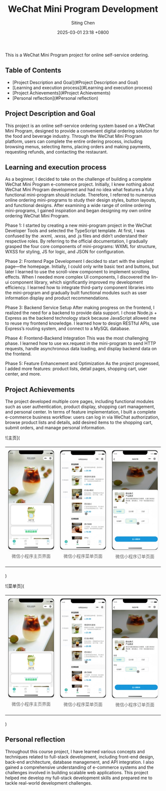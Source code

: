 ﻿---
layout: post
title: WeChat Mini Program Development
author: Siting Chen
date: 2025-03-01 23:18 +0800
last_modified_at: 2025-05-20 09:08:25 +0800
tags: [self-service ordering, miniprogram]
---

This is a WeChat Mini Program project for online self-service ordering.

## Table of Contents

- [Project Description and Goal](#Project Description and Goal)
- [Learning and execution process](#Learning and execution process)
- [Project Achievements](#Project Achievements)
- [Personal reflection](#Personal reflection)


## Project Description and Goal

This project is an online self-service ordering system based on a WeChat Mini Program, designed to provide a convenient digital ordering solution for the food and beverage industry. Through the WeChat Mini Program platform, users can complete the entire ordering process, including browsing menus, selecting items, placing orders and making payments, requesting refunds, and contacting the restaurant.

## Learning and execution process

As a beginner, I decided to take on the challenge of building a complete WeChat Mini Program e-commerce project. Initially, I knew nothing about WeChat Mini Program development and had no idea what features a fully functional mini-program should include. Therefore, I referred to numerous online ordering mini-programs to study their design styles, button layouts, and functional designs. After examining a wide range of online ordering mini-programs, I gained inspiration and began designing my own online ordering WeChat Mini Program.

Phase 1: I started by creating a new mini-program project in the WeChat Developer Tools and selected the TypeScript template. At first, I was confused by the .wxml, .wxss, and .js files and didn’t understand their respective roles. By referring to the official documentation, I gradually grasped the four core components of mini-programs: WXML for structure, WXSS for styling, JS for logic, and JSON for configuration.

Phase 2: Frontend Page Development
I decided to start with the simplest page—the homepage. Initially, I could only write basic text and buttons, but later I learned to use the scroll-view component to implement scrolling effects. When I needed more complex UI components, I discovered the lin-ui component library, which significantly improved my development efficiency. I learned how to integrate third-party component libraries into the mini-program and gradually built functional modules such as user information display and product recommendations.

Phase 3: Backend Service Setup
After making progress on the frontend, I realized the need for a backend to provide data support. I chose Node.js + Express as the backend technology stack because JavaScript allowed me to reuse my frontend knowledge. I learned how to design RESTful APIs, use Express’s routing system, and connect to a MySQL database.

Phase 4: Frontend-Backend Integration
This was the most challenging phase. I learned how to use wx.request in the mini-program to send HTTP requests, handle asynchronous data loading, and display backend data on the frontend.

Phase 5: Feature Enhancement and Optimization
As the project progressed, I added more features: product lists, detail pages, shopping cart, user center, and more.

## Project Achievements

The project developed multiple core pages, including functional modules such as user authentication, product display, shopping cart management, and personal center. In terms of feature implementation, I built a complete e-commerce business workflow: users can log in via WeChat authorization, browse product lists and details, add desired items to the shopping cart, submit orders, and manage personal information.



![主页](<table style="width: 100%; border-collapse: collapse; margin: 20px 0;">
<tr>
<td style="width: 33.33%; text-align: center; padding: 10px; vertical-align: top;">
<img src="/images/wechat-home.jpg" alt="微信小程序主页界面" style="width: 100%; max-width: 300px; height: auto; border-radius: 8px; box-shadow: 0 2px 8px rgba(0,0,0,0.1);">
<p style="margin-top: 8px; font-size: 14px; color: #666;">微信小程序主页界面</p>
</td>
<td style="width: 33.33%; text-align: center; padding: 10px; vertical-align: top;">
<img src="/images/wechat-menu.jpg" alt="微信小程序菜单页面" style="width: 100%; max-width: 300px; height: auto; border-radius: 8px; box-shadow: 0 2px 8px rgba(0,0,0,0.1);">
<p style="margin-top: 8px; font-size: 14px; color: #666;">微信小程序菜单页面</p>
</td>
<td style="width: 33.33%; text-align: center; padding: 10px; vertical-align: top;">
<img src="/images/wechat-order.jpg" alt="微信小程序订单页面" style="width: 100%; max-width: 300px; height: auto; border-radius: 8px; box-shadow: 0 2px 8px rgba(0,0,0,0.1);">
<p style="margin-top: 8px; font-size: 14px; color: #666;">微信小程序订单页面</p>
</td>
</tr>
</table>)



![菜单页](<table style="width: 100%; border-collapse: collapse; margin: 20px 0;">
<tr>
<td style="width: 33.33%; text-align: center; padding: 10px; vertical-align: top;">
<img src="/images/wechat-home.jpg" alt="微信小程序主页界面" style="width: 100%; max-width: 300px; height: auto; border-radius: 8px; box-shadow: 0 2px 8px rgba(0,0,0,0.1);">
<p style="margin-top: 8px; font-size: 14px; color: #666;">微信小程序主页界面</p>
</td>
<td style="width: 33.33%; text-align: center; padding: 10px; vertical-align: top;">
<img src="/images/wechat-menu.jpg" alt="微信小程序菜单页面" style="width: 100%; max-width: 300px; height: auto; border-radius: 8px; box-shadow: 0 2px 8px rgba(0,0,0,0.1);">
<p style="margin-top: 8px; font-size: 14px; color: #666;">微信小程序菜单页面</p>
</td>
<td style="width: 33.33%; text-align: center; padding: 10px; vertical-align: top;">
<img src="/images/wechat-order.jpg" alt="微信小程序订单页面" style="width: 100%; max-width: 300px; height: auto; border-radius: 8px; box-shadow: 0 2px 8px rgba(0,0,0,0.1);">
<p style="margin-top: 8px; font-size: 14px; color: #666;">微信小程序订单页面</p>
</td>
</tr>
</table>)



## Personal reflection

Throughout this course project, I have learned various concepts and techniques related to full-stack development, including front-end design, back-end architecture, database management, and API integration. I also gained a comprehensive understanding of e-commerce systems and the challenges involved in building scalable web applications. This project helped me develop my full-stack development skills and prepared me to tackle real-world development challenges.
